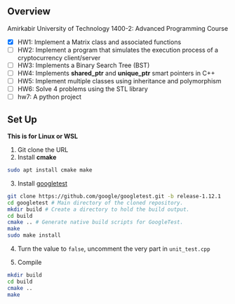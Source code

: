 ## Overview
Amirkabir University of Technology 1400-2: Advanced Programming Course

- [x] HW1: Implement a Matrix class and associated functions
- [ ] HW2: Implement a program that simulates the execution process of a cryptocurrency client/server
- [ ] HW3: Implements a Binary Search Tree (BST)
- [ ] HW4: Implements **shared_ptr** and **unique_ptr** smart pointers in C++
- [ ] HW5: Implement multiple classes using inheritance and polymorphism
- [ ] HW6: Solve 4 problems using the STL library
- [ ] hw7: A python project

## Set Up

**This is for Linux or WSL**

1. Git clone the URL
2. Install **cmake**

```bash
sudo apt install cmake make 
```

3. Install [googletest](https://github.com/google/googletest/blob/main/googletest/README.md)

```bash
git clone https://github.com/google/googletest.git -b release-1.12.1
cd googletest # Main directory of the cloned repository.
mkdir build # Create a directory to hold the build output.
cd build
cmake .. # Generate native build scripts for GoogleTest.
make
sudo make install
```

4. Turn the value to `false`, uncomment the very part in `unit_test.cpp`

5. Compile

```bash
mkdir build
cd build
cmake ..
make
```










